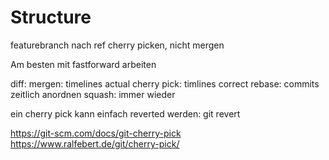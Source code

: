 # Structure

featurebranch nach ref cherry picken, nicht mergen

Am besten mit fastforward arbeiten

diff: 
 mergen: timelines actual
 cherry pick: timlines correct
 rebase: commits zeitlich anordnen
 squash: immer wieder

ein cherry pick kann einfach reverted werden: git revert <commitid>

https://git-scm.com/docs/git-cherry-pick
https://www.ralfebert.de/git/cherry-pick/
